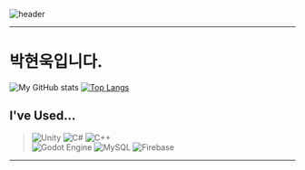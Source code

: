 ![header](https://capsule-render.vercel.app/api?type=waving&color=gradient&height=260&section=header&text=Welcome%20To%20My%20Page&fontSize=70&animation=fadeIn)

---

# 박현욱입니다.
![My GitHub stats](https://github-readme-stats.vercel.app/api?username=gusdnr1231&count_private=true) [![Top Langs](https://github-readme-stats.vercel.app/api/top-langs/?username=yohan050605)](https://github.com/anuraghazra/github-readme-stats)

## **I've Used...**
> ![Unity](https://img.shields.io/badge/unity-%23000000.svg?style=for-the-badge&logo=unity&logoColor=white)
> ![C#](https://img.shields.io/badge/c%23-%23239120.svg?style=for-the-badge&logo=csharp&logoColor=white) 
> ![C++](https://img.shields.io/badge/c++-%2300599C.svg?style=for-the-badge&logo=c%2B%2B&logoColor=white) <br>
> ![Godot Engine](https://img.shields.io/badge/GODOT-%23FFFFFF.svg?style=for-the-badge&logo=godot-engine)
> ![MySQL](https://img.shields.io/badge/mysql-4479A1.svg?style=for-the-badge&logo=mysql&logoColor=white)
> ![Firebase](https://img.shields.io/badge/firebase-%23039BE5.svg?style=for-the-badge&logo=firebase)
---
